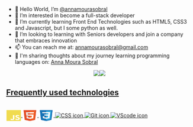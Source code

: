 - 👋 Hello World, I’m <a href= "https://instagram.com/annamourasobral">  @annamourasobral </a>
- 👀 I’m interested in become a full-stack developer
- 🌱 I’m currently learning Front End Technologies such as HTML5, CSS3 and Javascript, but I some python as well. 
- 💞️ I’m looking to learning with Seniors developers and join a company that embraces innovation 
- 📫 You can reach me at: <a href="mailto:annamourasobral@gmail.com"> annamourasobral@gmail.com </a>
- 💭 I'm sharing thoughts about my journey learning programming languages on: <a href="https://dk.linkedin.com/in/annamourasobral?trk=profile-badge">Anna Moura Sobral</a>
              

<div align="center">
  <a href="https://github.com/annamourasobral">
  <img height="150em" src="https://github-readme-stats.vercel.app/api?username=annamourasobral&show_icons=true&theme=radical&include_all_commits=true&count_private=true"/><img height="150em" src="https://github-readme-stats.vercel.app/api/top-langs/?username=annamourasobral&layout=compact&langs_count=7&theme=radical"/>
</div>
  
## Frequently used technologies
 <div style="display: inline_block"><br> 
   <img align="center" alt="JavaScript icon" height="30" width="40" src="https://raw.githubusercontent.com/devicons/devicon/master/icons/javascript/javascript-plain.svg">
   <img align="center" alt="HTML icon" height="30" width="40" src="https://raw.githubusercontent.com/devicons/devicon/master/icons/html5/html5-original.svg">
   <img align="center" alt="CSS icon" height="30" width="40" src="https://raw.githubusercontent.com/devicons/devicon/master/icons/css3/css3-original.svg">
   <img align="center" alt="CSS icon" height="30" width="40" src="https://cdn.jsdelivr.net/gh/devicons/devicon/icons/python/python-original-wordmark.svg">
   <img align="center" alt="Git icon" height="30" width="40" src="https://cdn.jsdelivr.net/gh/devicons/devicon/icons/git/git-original-wordmark.svg">
   <img align="center" alt="VScode icon" height="30" width="40" src="https://cdn.jsdelivr.net/gh/devicons/devicon/icons/vscode/vscode-original-wordmark.svg">


</div>
 
              
<!---
annamourasobral/annamourasobral is a ✨ special ✨ repository because its `README.md` (this file) appears on your GitHub profile.
You can click the Preview link to take a look at your changes.
--->
